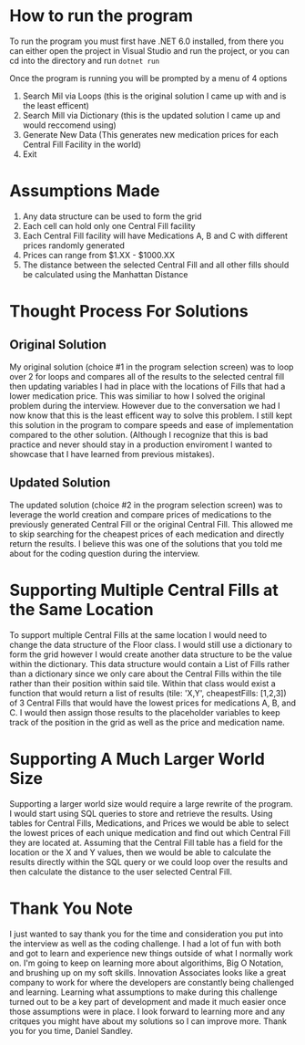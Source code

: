 ﻿# How to run the program
To run the program you must first have .NET 6.0 installed, from there you can either open the project in Visual Studio and run the project, or you can cd into the directory and run `dotnet run`

Once the program is running you will be prompted by a menu of 4 options
1. Search Mil via Loops (this is the original solution I came up with and is the least efficent)
2. Search Mill via Dictionary (this is the updated solution I came up and would reccomend using)
3. Generate New Data (This generates new medication prices for each Central Fill Facility in the world)
4. Exit
# Assumptions Made
1. Any data structure can be used to form the grid
2. Each cell can hold only one Central Fill facility
3. Each Central Fill facility will have Medications A, B and C with different prices randomly generated
4. Prices can range from $1.XX - $1000.XX
5. The distance between the selected Central Fill and all other fills should be calculated using the Manhattan Distance
# Thought Process For Solutions

## Original Solution
My original solution (choice #1 in the program selection screen) was to loop over 2 for loops and compares all of the results to the selected central fill then updating variables I had in place with the locations of Fills that had a lower medication price. This was similiar to how I solved the original problem during the interview. However due to the conversation we had I now know that this is the least efficent way to solve this problem. I still kept this solution in the program to compare speeds and ease of implementation compared to the other solution. (Although I recognize that this is bad practice and never should stay in a production enviroment I wanted to showcase that I have learned from previous mistakes).

## Updated Solution
The updated solution (choice #2 in the program selection screen) was to leverage the world creation and compare prices of medications to the previously generated Central Fill or the original Central Fill. This allowed me to skip searching for the cheapest prices of each medication and directly return the results. I believe this was one of the solutions that you told me about for the coding question during the interview.

# Supporting Multiple Central Fills at the Same Location

To support multiple Central Fills at the same location I would need to change the data structure of the Floor class. 
I would still use a dictionary to form the grid however I would create another data structure to be the value within the dictionary. This data structure would contain a List of Fills rather than a dictionary since we only care about the Central Fills within the tile rather than their position within said tile. Within that class would exist a function that would return a list of results (tile: 'X,Y', cheapestFills: [1,2,3]) of 3 Central Fills that would have the lowest prices for medications A, B, and C. I would then assign those results to the placeholder variables to keep track of the position in the grid as well as the price and medication name.
# Supporting A Much Larger World Size

Supporting a larger world size would require a large rewrite of the program. I would start using SQL queries to store and retrieve the results. Using tables for Central Fills, Medications, and Prices we would be able to select the lowest prices of each unique medication and find out which Central Fill they are located at. Assuming that the Central Fill table has a field for the location or the X and Y values, then we would be able to calculate the results directly within the SQL query or we could loop over the results and then calculate the distance to the user selected Central Fill.

# Thank You Note
I just wanted to say thank you for the time and consideration you put into the interview as well as the coding challenge. I had a lot of fun with both and got to learn and experience new things outside of what I normally work on. I'm going to keep on learning more about algorithims, Big O Notation, and brushing up on my soft skills. Innovation Associates looks like a great company to work for where the developers are constantly being challenged and learning. Learning what assumptions to make during this challenge turned out to be a key part of development and made it much easier once those assumptions were in place. I look forward to learning more and any critques you might have about my solutions so I can improve more. Thank you for you time, Daniel Sandley.
